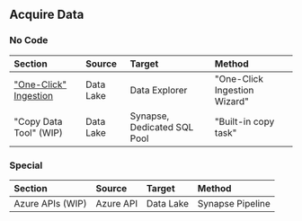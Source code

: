 ## Acquire Data

### No Code

  Section | Source | Target | Method
  :----- | :----- | :----- | :-----
  ["One-Click" Ingestion](AcquireData_NoCode_OneClickIngestion.md) | Data Lake | Data Explorer | "One-Click Ingestion Wizard"
  "Copy Data Tool" (WIP) | Data Lake | Synapse, Dedicated SQL Pool | "Built-in copy task"

### Special

  Section | Source | Target | Method
  :----- | :----- | :----- | :-----
  Azure APIs (WIP) | Azure API | Data Lake | Synapse Pipeline
